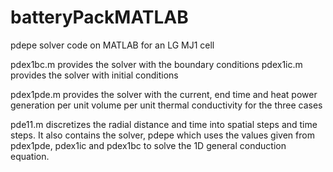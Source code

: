 # batteryPackMATLAB
pdepe solver code on MATLAB for an LG MJ1 cell

pdex1bc.m provides the solver with the boundary conditions
pdex1ic.m provides the solver with initial conditions

pdex1pde.m provides the solver with the current, end time and heat power generation per unit volume per unit thermal conductivity for the three cases

pde11.m discretizes the radial distance and time into spatial steps and time steps. 
It also contains the solver, pdepe which uses the values given from pdex1pde, pdex1ic and pdex1bc to solve the 1D general conduction equation.
